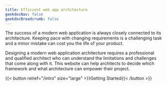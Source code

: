 ```yaml
---
title: Efficient web app architecture
geekdocNav: false
geekdocBreadcrumb: false
---
```


The success of a modern web application is always closely connected to its architecture. Keeping pace with changing requirements is a challenging task and a minor mistake can cost you the life of your product.

Designing a modern web application architecture requires a professional and qualified architect who can understand the limitations and challenges that come along with it. This website can help architects to decide which framework and what architecture can empower their project.

{{< button relref="/intro" size="large" >}}Getting Started{{< /button >}}
